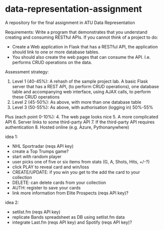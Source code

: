 # data-representation-assignment
A repository for the final assignment in ATU Data Representation

Requirements:
Write a program that demonstrates that you understand creating and consuming RESTful APIs. 
If you cannot think of a project to do:
- Create a Web application in Flask that has a RESTful API, the application should link to one or more database tables.
- You should also create the web pages that can consume the API. I.e. performs CRUD operations on the data.

Assessment strategy:

1. Level 1 (40-45%): A rehash of the sample project lab. A basic Flask server that has a REST API, (to perform CRUD operations), one database table and accompanying web interface, using AJAX calls, to perform these CRUD operations
2. Level 2 (45-50%): As above, with more than one database table
3. Level 3 (50-55%): As above, with authorisation (logging in) 50%-55%

Plus (each point 0-10%):
4. The web page looks nice
5. A more complicated API
6. Server links to some third-party API
7. If the third-party API requires authentication
8. Hosted online (e.g. Azure, Pythonanywhere)

idea 1:
- NHL Sportradar (reqs API key)
- create a Top Trumps game?
- start with random player
- user picks one of five or six items from stats (G, A, Shots, Hits, +/-?)
- click PLAY to reveal card and win/loss
- CREATE/UPDATE: if you win you get to the add the card to your collection
- DELETE: can delete cards from your collection
- AUTH: register to save your cards
- link more information from Elite Prospects (reqs API key)?

idea 2:
- setlist.fm (reqs API key)
- replicate Bands spreadsheet as DB using setlist.fm data
- integrate Last.fm (reqs API key) and Spotify (reqs API key)?
